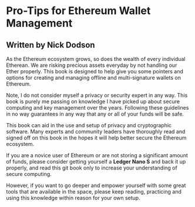 # Pro-Tips for Ethereum Wallet Management

## Written by Nick Dodson

As the Ethereum ecosystem grows, so does the wealth of every individual Etherean. We are risking precious assets everyday by not handling our Ether properly. This book is designed to help give you some pointers and options for creating and managing offline and multi-signature wallets on Ethereum.

Note, I do not consider myself a privacy or security expert in any way. This book is purely me passing on knowledge I have picked up about secure computing and key management over the years. Following these guidelines in no way guarantees in any way that any or all of your funds will be safe.

This book can aid in the use and setup of privacy and cryptographic software. Many experts and community leaders have thoroughly read and signed off on this book in the hopes it will help better secure the Ethereum ecosystem.

If you are a novice user of Ethereum or are not storing a significant amount of funds, please consider getting yourself a **Ledger Nano S** and back it up properly, and read this git book only to increase your understanding of secure computing.

However, if you want to go deeper and empower yourself with some great tools that are available in the space, please keep reading, practicing and using this knowledge within reason for your own setup.